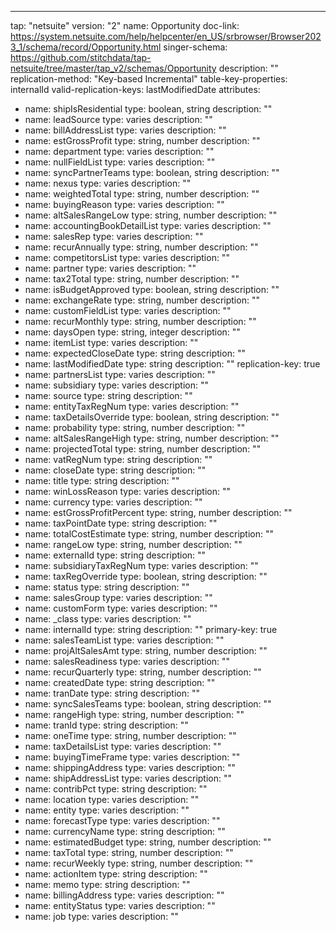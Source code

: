 ---
tap: "netsuite"
version: "2"
name: Opportunity
doc-link: https://system.netsuite.com/help/helpcenter/en_US/srbrowser/Browser2023_1/schema/record/Opportunity.html
singer-schema: https://github.com/stitchdata/tap-netsuite/tree/master/tap_v2/schemas/Opportunity
description: ""
replication-method: "Key-based Incremental"
table-key-properties: internalId
valid-replication-keys: lastModifiedDate
attributes:
- name: shipIsResidential
  type: boolean, string
  description: ""
- name: leadSource
  type: varies
  description: ""
- name: billAddressList
  type: varies
  description: ""
- name: estGrossProfit
  type: string, number
  description: ""
- name: department
  type: varies
  description: ""
- name: nullFieldList
  type: varies
  description: ""
- name: syncPartnerTeams
  type: boolean, string
  description: ""
- name: nexus
  type: varies
  description: ""
- name: weightedTotal
  type: string, number
  description: ""
- name: buyingReason
  type: varies
  description: ""
- name: altSalesRangeLow
  type: string, number
  description: ""
- name: accountingBookDetailList
  type: varies
  description: ""
- name: salesRep
  type: varies
  description: ""
- name: recurAnnually
  type: string, number
  description: ""
- name: competitorsList
  type: varies
  description: ""
- name: partner
  type: varies
  description: ""
- name: tax2Total
  type: string, number
  description: ""
- name: isBudgetApproved
  type: boolean, string
  description: ""
- name: exchangeRate
  type: string, number
  description: ""
- name: customFieldList
  type: varies
  description: ""
- name: recurMonthly
  type: string, number
  description: ""
- name: daysOpen
  type: string, integer
  description: ""
- name: itemList
  type: varies
  description: ""
- name: expectedCloseDate
  type: string
  description: ""
- name: lastModifiedDate
  type: string
  description: ""
  replication-key: true
- name: partnersList
  type: varies
  description: ""
- name: subsidiary
  type: varies
  description: ""
- name: source
  type: string
  description: ""
- name: entityTaxRegNum
  type: varies
  description: ""
- name: taxDetailsOverride
  type: boolean, string
  description: ""
- name: probability
  type: string, number
  description: ""
- name: altSalesRangeHigh
  type: string, number
  description: ""
- name: projectedTotal
  type: string, number
  description: ""
- name: vatRegNum
  type: string
  description: ""
- name: closeDate
  type: string
  description: ""
- name: title
  type: string
  description: ""
- name: winLossReason
  type: varies
  description: ""
- name: currency
  type: varies
  description: ""
- name: estGrossProfitPercent
  type: string, number
  description: ""
- name: taxPointDate
  type: string
  description: ""
- name: totalCostEstimate
  type: string, number
  description: ""
- name: rangeLow
  type: string, number
  description: ""
- name: externalId
  type: string
  description: ""
- name: subsidiaryTaxRegNum
  type: varies
  description: ""
- name: taxRegOverride
  type: boolean, string
  description: ""
- name: status
  type: string
  description: ""
- name: salesGroup
  type: varies
  description: ""
- name: customForm
  type: varies
  description: ""
- name: _class
  type: varies
  description: ""
- name: internalId
  type: string
  description: ""
  primary-key: true
- name: salesTeamList
  type: varies
  description: ""
- name: projAltSalesAmt
  type: string, number
  description: ""
- name: salesReadiness
  type: varies
  description: ""
- name: recurQuarterly
  type: string, number
  description: ""
- name: createdDate
  type: string
  description: ""
- name: tranDate
  type: string
  description: ""
- name: syncSalesTeams
  type: boolean, string
  description: ""
- name: rangeHigh
  type: string, number
  description: ""
- name: tranId
  type: string
  description: ""
- name: oneTime
  type: string, number
  description: ""
- name: taxDetailsList
  type: varies
  description: ""
- name: buyingTimeFrame
  type: varies
  description: ""
- name: shippingAddress
  type: varies
  description: ""
- name: shipAddressList
  type: varies
  description: ""
- name: contribPct
  type: string
  description: ""
- name: location
  type: varies
  description: ""
- name: entity
  type: varies
  description: ""
- name: forecastType
  type: varies
  description: ""
- name: currencyName
  type: string
  description: ""
- name: estimatedBudget
  type: string, number
  description: ""
- name: taxTotal
  type: string, number
  description: ""
- name: recurWeekly
  type: string, number
  description: ""
- name: actionItem
  type: string
  description: ""
- name: memo
  type: string
  description: ""
- name: billingAddress
  type: varies
  description: ""
- name: entityStatus
  type: varies
  description: ""
- name: job
  type: varies
  description: ""
